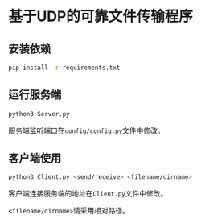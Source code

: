# 基于UDP的可靠文件传输程序

## 安装依赖

```bash
pip install -r requirements.txt
```

## 运行服务端

```bash
python3 Server.py
```

服务端监听端口在`config/config.py`文件中修改。

## 客户端使用

```bash
python3 Client.py <send/receive> <filename/dirname>
```

客户端连接服务端的地址在`Client.py`文件中修改。

`<filename/dirname>`请采用相对路径。
